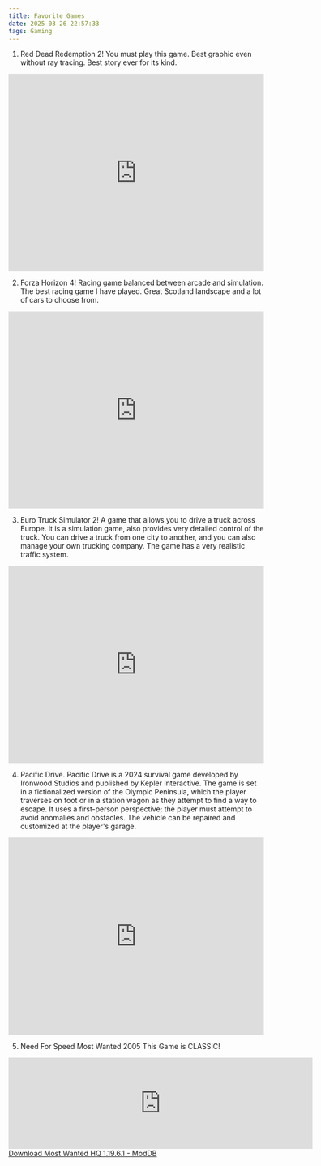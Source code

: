 ```yaml
---
title: Favorite Games
date: 2025-03-26 22:57:33
tags: Gaming
---
```


1. Red Dead Redemption 2! You must play this game. Best graphic even without ray tracing. Best story ever for its kind. 

<iframe src="https://steamdb.info/embed/?appid=1174180" height="389" style="border:0;overflow:hidden;width:100%" loading="lazy"></iframe>

2. Forza Horizon 4! Racing game balanced between arcade and simulation. The best racing game I have played. Great Scotland landscape and a lot of cars to choose from. 

<iframe src="https://steamdb.info/embed/?appid=1293830" height="389" style="border:0;overflow:hidden;width:100%" loading="lazy"></iframe>

3. Euro Truck Simulator 2! A game that allows you to drive a truck across Europe. It is a simulation game, also provides very detailed control of the truck. You can drive a truck from one city to another, and you can also manage your own trucking company. The game has a very realistic traffic system.

<iframe src="https://steamdb.info/embed/?appid=227300" height="389" style="border:0;overflow:hidden;width:100%" loading="lazy"></iframe>

4. Pacific Drive. Pacific Drive is a 2024 survival game developed by Ironwood Studios and published by Kepler Interactive. The game is set in a fictionalized version of the Olympic Peninsula, which the player traverses on foot or in a station wagon as they attempt to find a way to escape. It uses a first-person perspective; the player must attempt to avoid anomalies and obstacles. The vehicle can be repaired and customized at the player's garage.

<iframe src="https://steamdb.info/embed/?appid=1458140" height="389" style="border:0;overflow:hidden;width:100%" loading="lazy"></iframe>

5. Need For Speed Most Wanted 2005 This Game is CLASSIC!
<iframe width="600" height="180" src="https://www.moddb.com/mods/most-wanted-hq/downloads/most-wanted-hq-119/widget" frameborder="0"></iframe><br><a href="https://www.moddb.com/mods/most-wanted-hq/downloads/most-wanted-hq-119">Download Most Wanted HQ 1.19.6.1 - ModDB</a>